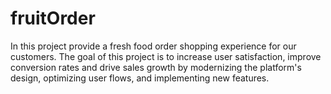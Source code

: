 # fruitOrder
In this project provide a fresh food order shopping experience for our customers. The goal of this project is to increase user satisfaction, improve conversion rates and drive sales growth by modernizing the platform's design, optimizing user flows, and implementing new features.
